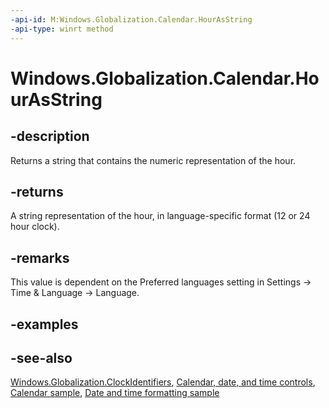 ```yaml
---
-api-id: M:Windows.Globalization.Calendar.HourAsString
-api-type: winrt method
---
```


<!-- Method syntax
public string HourAsString()
-->

# Windows.Globalization.Calendar.HourAsString

## -description

Returns a string that contains the numeric representation of the hour.

## -returns

A string representation of the hour, in language-specific format (12 or 24 hour clock).

## -remarks

This value is dependent on the Preferred languages setting in Settings -> Time & Language -> Language.

## -examples

## -see-also

[Windows.Globalization.ClockIdentifiers](clockidentifiers.md), [Calendar, date, and time controls](/windows/uwp/design/controls-and-patterns/date-and-time), [Calendar sample](https://github.com/Microsoft/Windows-universal-samples/tree/master/Samples/Calendar), [Date and time formatting sample](https://github.com/microsoft/Windows-universal-samples/tree/master/Samples/DateTimeFormatting)
